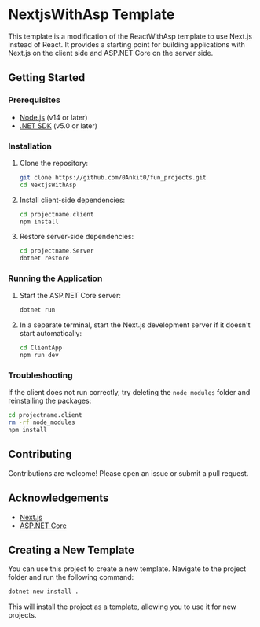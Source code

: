 # NextjsWithAsp Template

This template is a modification of the ReactWithAsp template to use Next.js instead of React. It provides a starting point for building applications with Next.js on the client side and ASP.NET Core on the server side.

## Getting Started

### Prerequisites

- [Node.js](https://nodejs.org/) (v14 or later)
- [.NET SDK](https://dotnet.microsoft.com/download) (v5.0 or later)

### Installation

1. Clone the repository:

   ```sh
   git clone https://github.com/0Ankit0/fun_projects.git
   cd NextjsWithAsp
   ```

2. Install client-side dependencies:

   ```sh
   cd projectname.client
   npm install
   ```

3. Restore server-side dependencies:
   ```sh
   cd projectname.Server
   dotnet restore
   ```

### Running the Application

1. Start the ASP.NET Core server:

   ```sh
   dotnet run
   ```

2. In a separate terminal, start the Next.js development server if it doesn't start automatically:
   ```sh
   cd ClientApp
   npm run dev
   ```

### Troubleshooting

If the client does not run correctly, try deleting the `node_modules` folder and reinstalling the packages:

```sh
cd projectname.client
rm -rf node_modules
npm install
```


## Contributing

Contributions are welcome! Please open an issue or submit a pull request.

## Acknowledgements

- [Next.js](https://nextjs.org/)
- [ASP.NET Core](https://dotnet.microsoft.com/apps/aspnet)

## Creating a New Template

You can use this project to create a new template. Navigate to the project folder and run the following command:

```sh
dotnet new install .
```

This will install the project as a template, allowing you to use it for new projects.
